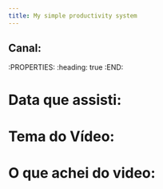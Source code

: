 ```yaml
---
title: My simple productivity system
---
```


## **Canal:**
:PROPERTIES:
:heading: true
:END:
# **Data que assisti:**
# **Tema do Vídeo:**
# **O que achei do video:**
##

